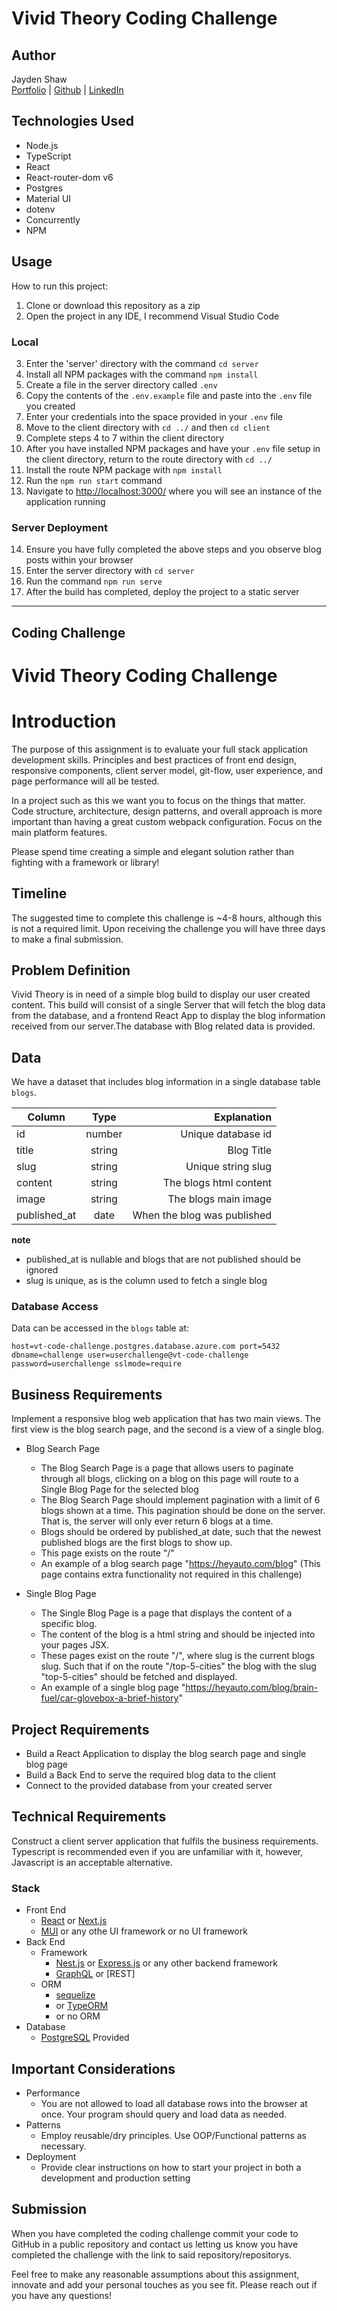 # Vivid Theory Coding Challenge

## Author
Jayden Shaw\
[Portfolio](https://jaydenshaw.com/) | [Github](https://github.com/jshaw990) | [LinkedIn](https://www.linkedin.com/in/jayden-shaw)

## Technologies Used
- Node.js
- TypeScript
- React
- React-router-dom v6
- Postgres
- Material UI
- dotenv
- Concurrently
- NPM

## Usage 
How to run this project:
1. Clone or download this repository as a zip
2. Open the project in any IDE, I recommend Visual Studio Code

### Local
3. Enter the 'server' directory with the command `cd server`
4. Install all NPM packages with the command `npm install`
5. Create a file in the server directory called `.env`
6. Copy the contents of the `.env.example` file and paste into the `.env` file you created
7. Enter your credentials into the space provided in your `.env` file
8. Move to the client directory with `cd ../` and then `cd client`
9. Complete steps 4 to 7 within the client directory
10. After you have installed NPM packages and have your `.env` file setup in the client directory, return to the route directory with `cd ../`
11. Install the route NPM package with `npm install`
12. Run the `npm run start` command
13. Navigate to [http://localhost:3000/](http://localhost:3000/) where you will see an instance of the application running

### Server Deployment
14. Ensure you have fully completed the above steps and you observe blog posts within your browser
15. Enter the server directory with `cd server`
16. Run the command `npm run serve`
17. After the build has completed, deploy the project to a static server

---

## Coding Challenge

# Vivid Theory Coding Challenge

# Introduction

The purpose of this assignment is to evaluate your full stack application development skills. Principles and best practices of front end design, responsive components, client server model, git-flow, user experience, and page performance will all be tested.

In a project such as this we want you to focus on the things that matter. Code structure, architecture, design patterns, and overall approach is more important than having a great custom webpack configuration. Focus on the main platform features.

Please spend time creating a simple and elegant solution rather than fighting with a framework or library!

## Timeline

The suggested time to complete this challenge is ~4-8 hours, although this is not a required limit. Upon receiving the challenge you will have three days to make a final submission.

## Problem Definition

Vivid Theory is in need of a simple blog build to display our user created content. This build will consist of a single Server that will fetch the blog data from the database, and a frontend React App to display the blog information received from our server.The database with Blog related data is provided.  

## Data

We have a dataset that includes blog information in a single database table `blogs`.

| Column           |  Type  |                   Explanation |
| ---------------- | :----: | ----------------------------: |
| id               | number |            Unique database id |
| title            | string |                    Blog Title |    
| slug             | string |            Unique string slug |       
| content          | string |        The blogs html content |
| image            | string |          The blogs main image |
| published_at     |  date  |   When the blog was published | (nullable)


**note**
- published_at is nullable and blogs that are not published should be ignored
- slug is unique, as is the column used to fetch a single blog

### Database Access
Data can be accessed in the `blogs` table at:

`host=vt-code-challenge.postgres.database.azure.com port=5432 dbname=challenge user=userchallenge@vt-code-challenge password=userchallenge sslmode=require`

## Business Requirements

Implement a responsive blog web application that has two main views. The first view is the blog search page, and the second is a view of a single blog.

- Blog Search Page
  - The Blog Search Page is a page that allows users to paginate through all blogs, 
    clicking on a blog on this page will route to a Single Blog Page for the 
    selected blog
  - The Blog Search Page should implement pagination with a limit of 6 blogs shown 
    at a time. This pagination should be done on the server. That is, the server will
    only ever return 6 blogs at a time.
  - Blogs should be ordered by published_at date, such that the newest published blogs
    are the first blogs to show up.
  - This page exists on the route "/"
  - An example of a blog search page "https://heyauto.com/blog" (This page contains 
    extra functionality not required in this challenge)

- Single Blog Page
  - The Single Blog Page is a page that displays the content of a specific blog.
  - The content of the blog is a html string and should be injected into your pages
    JSX.
  - These pages exist on the route "/<slug>", where slug is the current blogs slug.
    Such that if on the route "/top-5-cities" the blog with the slug "top-5-cities"
    should be fetched and displayed.
  - An example of a single blog page 
    "https://heyauto.com/blog/brain-fuel/car-glovebox-a-brief-history" 

## Project Requirements
  - Build a React Application to display the blog search page and single blog page
  - Build a Back End to serve the required blog data to the client
  - Connect to the provided database from your created server

## Technical Requirements

Construct a client server application that fulfils the business requirements. Typescript is recommended even if you are unfamiliar with it, however, Javascript is an acceptable alternative.

### Stack

- Front End
  - [React](https://reactjs.org/) 
    or [Next.js](https://nextjs.org/)
  - [MUI](https://mui.com/) 
    or any othe UI framework or no UI framework
- Back End
  - Framework
    - [Nest.js](https://nestjs.com/) 
      or [Express.js](https://expressjs.com/)
      or any other backend framework
    - [GraphQL](https://graphql.org/) or [REST]
  - ORM
    - [sequelize](https://sequelize.org/)
    - or [TypeORM](https://typeorm.io/#/)
    - or no ORM
- Database
  - [PostgreSQL](https://www.postgresql.org/) Provided

## Important Considerations

- Performance
  - You are not allowed to load all database rows into the browser at once. Your program should query and load data as needed.
- Patterns
  - Employ reusable/dry principles. Use OOP/Functional patterns as necessary.
- Deployment
  - Provide clear instructions on how to start your project in both a development and production setting

## Submission

When you have completed the coding challenge commit your code to GitHub in a public repository and contact us letting us know you have completed the challenge with the link to said repository/repositorys.

Feel free to make any reasonable assumptions about this assignment, innovate and add your personal touches as you see fit. Please reach out if you have any questions!
